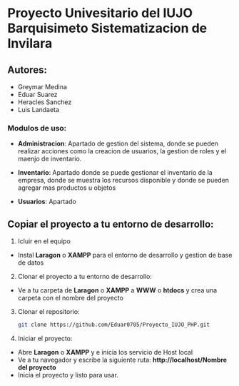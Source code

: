 
# Proyecto Univesitario del IUJO Barquisimeto Sistematizacion de Invilara

## Autores: 
- Greymar Medina
- Eduar Suarez
- Heracles Sanchez
- Luis Landaeta

### Modulos de uso:
- **Administracion**: Apartado de gestion del sistema, donde se pueden realizar acciones como la creacion de usuarios, la gestion de roles y el maenjo de inventario.

- **Inventario**: Apartado donde se puede gestionar el inventario de la empresa, donde se muestra los recursos disponible y donde se pueden agregar mas productos u objetos

- **Usuarios**: Apartado 

## Copiar el proyecto a tu entorno de desarrollo:

1. Icluir en el equipo
- Instal **Laragon** o **XAMPP** para el entorno de desarrollo y gestion de base de datos

2. Clonar el proyecto a tu entorno de desarrollo:
- Ve a tu carpeta de  **Laragon** o **XAMPP**  a **WWW** o **htdocs** y crea una carpeta con el nombre del proyecto

3. Clonar el repositorio:
    ```bash
    git clone https://github.com/Eduar0705/Proyecto_IUJO_PHP.git


4. Iniciar el proyecto:
- Abre **Laragon** o **XAMPP** y e inicia los servicio de Host local 
- Ve a tu navegador y escribe la siguiente ruta: **http://localhost/Nombre del proyecto**
- Inicia el proyecto y listo para usar.
